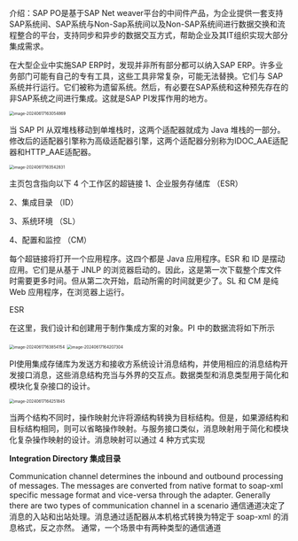 介绍：SAP PO是基于SAP Net weaver平台的中间件产品，为企业提供一套支持SAP系统间、SAP系统与Non-Sap系统间以及Non-SAP系统间进行数据交换和流程整合的平台，支持同步和异步的数据交互方式，帮助企业及其IT组织实现大部分集成需求。

在大型企业中实施SAP ERP时，发现并非所有部分都可以纳入SAP ERP。许多业务部门可能有自己的专有工具，这些工具非常复杂，可能无法替换。它们与 SAP 系统并行运行。它们被称为遗留系统。然后，有必要在SAP系统和这种预先存在的非SAP系统之间进行集成。这就是SAP PI发挥作用的地方。

<img src="../../../../Library/Application%20Support/typora-user-images/image-20240617163054869.png" alt="image-20240617163054869" style="zoom:50%;" />

当 SAP PI 从双堆栈移动到单堆栈时，这两个适配器就成为 Java 堆栈的一部分。修改后的适配器引擎称为高级适配器引擎，这两个适配器分别称为IDOC_AAE适配器和HTTP_AAE适配器。



<img src="../../../../Library/Application%20Support/typora-user-images/image-20240617163542831.png" alt="image-20240617163542831" style="zoom:50%;" />

主页包含指向以下 4 个工作区的超链接
1、企业服务存储库 （ESR）

2、集成目录 （ID）

3、系统环境 （SL）

4、配置和监控 （CM）

每个超链接将打开一个应用程序。这四个都是 Java 应用程序。ESR 和 ID 是摆动应用。它们是从基于 JNLP 的浏览器启动的。因此，这是第一次下载整个库文件时需要更多时间。但从第二次开始，启动所需的时间就更少了。SL 和 CM 是纯 Web 应用程序，在浏览器上运行。



ESR

在这里，我们设计和创建用于制作集成方案的对象。PI 中的数据流将如下所示

<img src="../../../../Library/Application%20Support/typora-user-images/image-20240617163854154.png" alt="image-20240617163854154" style="zoom:50%;" />

<img src="../../../../Library/Application%20Support/typora-user-images/image-20240617164207304.png" alt="image-20240617164207304" style="zoom:50%;" />

PI使用集成存储库为发送方和接收方系统设计消息结构，并使用相应的消息结构开发接口消息，这些消息结构充当与外界的交互点。数据类型和消息类型用于简化和模块化复杂接口的设计。

<img src="../../../../Library/Application%20Support/typora-user-images/image-20240617164251845.png" alt="image-20240617164251845" style="zoom:50%;" />

当两个结构不同时，操作映射允许将源结构转换为目标结构。但是，如果源结构和目标结构相同，则可以省略操作映射。与服务接口类似，消息映射用于简化和模块化复杂操作映射的设计。消息映射可以通过 4 种方式实现





**Integration Directory 集成目录**

Communication channel determines the inbound and outbound processing of messages. The messages are converted from native format to soap-xml specific message format and vice-versa through the adapter. Generally there are two types of communication channel in a scenario
通信通道决定了消息的入站和出站处理。消息通过适配器从本机格式转换为特定于 soap-xml 的消息格式，反之亦然。 通常，一个场景中有两种类型的通信通道